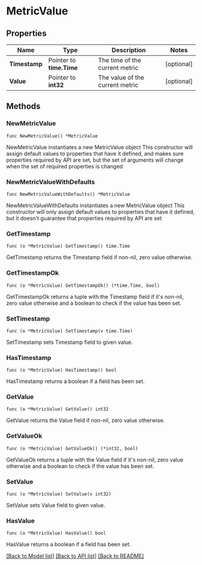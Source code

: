 # MetricValue

## Properties

Name | Type | Description | Notes
------------ | ------------- | ------------- | -------------
**Timestamp** | Pointer to **time.Time** | The time of the current metric | [optional] 
**Value** | Pointer to **int32** | The value of the current metric | [optional] 

## Methods

### NewMetricValue

`func NewMetricValue() *MetricValue`

NewMetricValue instantiates a new MetricValue object
This constructor will assign default values to properties that have it defined,
and makes sure properties required by API are set, but the set of arguments
will change when the set of required properties is changed

### NewMetricValueWithDefaults

`func NewMetricValueWithDefaults() *MetricValue`

NewMetricValueWithDefaults instantiates a new MetricValue object
This constructor will only assign default values to properties that have it defined,
but it doesn't guarantee that properties required by API are set

### GetTimestamp

`func (o *MetricValue) GetTimestamp() time.Time`

GetTimestamp returns the Timestamp field if non-nil, zero value otherwise.

### GetTimestampOk

`func (o *MetricValue) GetTimestampOk() (*time.Time, bool)`

GetTimestampOk returns a tuple with the Timestamp field if it's non-nil, zero value otherwise
and a boolean to check if the value has been set.

### SetTimestamp

`func (o *MetricValue) SetTimestamp(v time.Time)`

SetTimestamp sets Timestamp field to given value.

### HasTimestamp

`func (o *MetricValue) HasTimestamp() bool`

HasTimestamp returns a boolean if a field has been set.

### GetValue

`func (o *MetricValue) GetValue() int32`

GetValue returns the Value field if non-nil, zero value otherwise.

### GetValueOk

`func (o *MetricValue) GetValueOk() (*int32, bool)`

GetValueOk returns a tuple with the Value field if it's non-nil, zero value otherwise
and a boolean to check if the value has been set.

### SetValue

`func (o *MetricValue) SetValue(v int32)`

SetValue sets Value field to given value.

### HasValue

`func (o *MetricValue) HasValue() bool`

HasValue returns a boolean if a field has been set.


[[Back to Model list]](../README.md#documentation-for-models) [[Back to API list]](../README.md#documentation-for-api-endpoints) [[Back to README]](../README.md)


